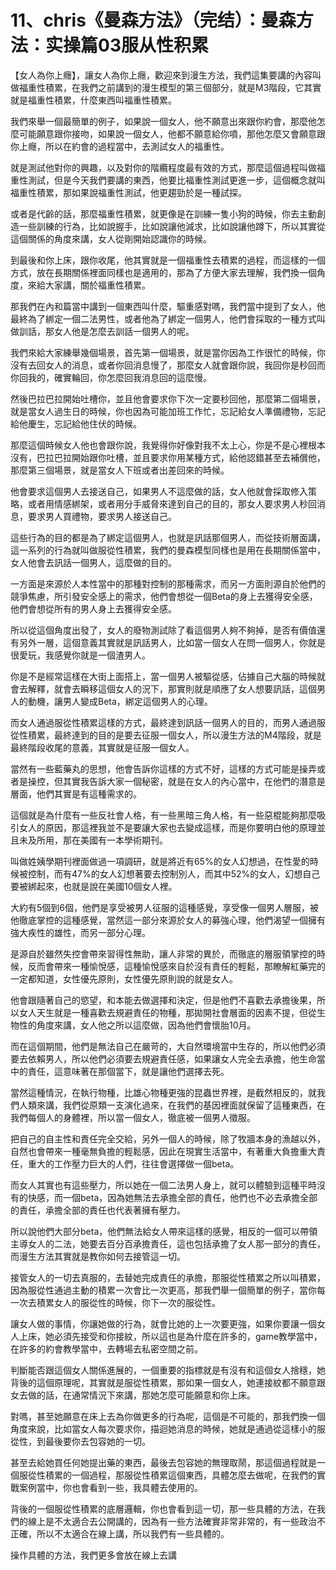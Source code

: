# 11、chris《曼森方法》（完结）：曼森方法：实操篇03服从性积累

【女人為你上癮】，讓女人為你上癮，歡迎來到漫生方法，我們這集要講的內容叫做福重性積累，在我們之前講到的漫生模型的第三個部分，就是M3階段，它其實就是福重性積累，什麼東西叫福重性積累。

我們來舉一個最簡單的例子，如果說一個女人，他不願意出來跟你約會，那麼他怎麼可能願意跟你接吻，如果說一個女人，他都不願意給你噴，那他怎麼又會願意跟你上癮，所以在約會的過程當中，去測試女人的福重性。

就是測試他對你的興趣，以及對你的階纜程度最有效的方式，那麼這個過程叫做福重性測試，但是今天我們要講的東西，他要比福重性測試更進一步，這個概念就叫福重性積累，那如果說福重性測試，他更趨勁於是一種試探。

或者是代齡的話，那麼福重性積累，就更像是在訓練一隻小狗的時候，你去主動創造一些訓練的行為，比如說握手，比如說讓他減求，比如說讓他蹲下，所以其實從這個關係的角度來講，女人從剛開始認識你的時候。

到最後和你上床，跟你收尾，他其實就是一個福重性去積累的過程，而這樣的一個方式，放在長期關係裡面同樣也是適用的，那為了方便大家去理解，我們換一個角度，來給大家講，關於福重性積累。

那我們在內和篇當中講到一個東西叫什麼，驅重感對嗎，我們當中提到了女人，他最終為了綁定一個二法男性，或者他為了綁定一個男人，他們會採取的一種方式叫做訓話，那女人他是怎麼去訓話一個男人的呢。

我們來給大家練舉幾個場景，首先第一個場景，就是當你因為工作很忙的時候，你沒有去回女人的消息，或者你回消息慢了，那麼女人就會跟你說，我回你是秒回而你回我的，確實輪回，你怎麼回我消息回的這麼慢。

然後巴拉巴拉開始吐槽你，並且他會要求你下次一定要秒回他，那麼第二個場景，就是當女人過生日的時候，你也因為可能加班工作忙，忘記給女人準備禮物，忘記給他慶生，忘記給他住伏的時候。

那麼這個時候女人他也會跟你說，我覺得你好像對我不太上心，你是不是心裡根本沒有，巴拉巴拉開始跟你吐槽，並且要求你用某種方式，給他認錯甚至去補償他，那麼第三個場景，就是當女人下班或者出差回來的時候。

他會要求這個男人去接送自己，如果男人不這麼做的話，女人他就會採取修入策略，或者用情感綁架，或者用分手威脅來達到自己的目的，那女人要求男人秒回消息，要求男人買禮物，要求男人接送自己。

這些行為的目的都是為了綁定這個男人，也就是訊話那個男人，而從技術層面講，這一系列的行為就叫做服從性積累，我們的曼森模型同樣也是用在長期關係當中，女人他會去訊話一個男人，這麼做的目的。

一方面是來源於人本性當中的那種對控制的那種需求，而另一方面則源自於他們的競爭焦慮，所引發安全感上的需求，他們會想從一個Beta的身上去獲得安全感，他們會想從所有的男人身上去獲得安全感。

所以從這個角度出發了，女人的廢物測試除了看這個男人夠不夠掉，是否有價值還有另外一層，這個意義其實就是訊話男人，比如當一個女人在問一個男人，你就是很愛玩，我感覺你就是一個渣男人。

你是不是經常這樣在大街上面搭上，當一個男人被驅從感，佔據自己大腦的時候就會去解釋，就會去瞬移這個女人的況下，那實則就是順應了女人想要訊話，這個男人的動機，讓男人變成Beta，綁定這個男人的心理。

而女人通過服從性積累這樣的方式，最終達到訊話一個男人的目的，而男人通過服從性積累，最終達到的目的是要去征服一個女人，所以漫生方法的M4階段，就是最終階段收尾的意義，其實就是征服一個女人。

當然有一些藍藥丸的思想，他會告訴你這樣的方式不好，這樣的方式可能是操弄或者是操控，但其實我告訴大家一個秘密，就是在女人的內心當中，在他們的潛意是層面，他們其實是有這種需求的。

這個就是為什麼有一些反社會人格，有一些黑暗三角人格，有一些惡棍能夠那麼吸引女人的原因，那這裡我並不是要讓大家也去變成這樣，而是你要明白他的原理並且未及所用，那在美國有一本學術期刊。

叫做姓姨學期刊裡面做過一項調研，就是將近有65%的女人幻想過，在性愛的時候被控制，而有47%的女人幻想著要去控制別人，而其中52%的女人，幻想自己要被綁起來，也就是說在美國10個女人裡。

大約有5個到6個，他們是享受被男人征服的這種感覺，享受像一個男人層服，被他徹底掌控的這種感覺，當然這一部分來源於女人的募強心理，他們渴望一個擁有強大疾性的雄性，而另一部分心理。

是源自於雖然失控會帶來習得性無助，讓人非常的異於，而徹底的層服領掌控的時候，反而會帶來一種愉悅感，這種愉悅感來自於沒有責任的輕鬆，那瞭解紅藥完的一定都知道，女性優先原則，女性優先原則說的就是女人。

他會跟隨著自己的慾望，和本能去做選擇和決定，但是他們不喜歡去承擔後果，所以女人天生就是一種喜歡去規避責任的物種，那拋開社會層面的因素不提，但從生物性的角度來講，女人他之所以這麼做，因為他們會懷胎10月。

而在這個期間，他們是無法自己在嚴苛的，大自然環境當中生存的，所以他們必須要去依賴男人，所以他們必須要去規避責任感，如果讓女人完全去承擔，他生命當中的責任，這意味著在那個當下，就是讓他們選擇去死。

當然這種情況，在執行物種，比雄心物種更強的昆蟲世界裡，是截然相反的，就我們人類來講，我們從原類一支演化過來，在我們的基因裡面就保留了這種東西，在我們每個人的身體裡，所以當一個女人，徹底被一個男人徵服。

把自己的自主性和責任完全交給，另外一個人的時候，除了牧牆本身的漁越以外，自然也會帶來一種毫無負擔的輕鬆感，因此在現實生活當中，有著重大負擔重大責任，重大的工作壓力巨大的人們，往往會選擇做一個beta。

而女人其實也有這些壓力，所以她在一個二法男人身上，就可以體驗到這種平時沒有的快感，而一個beta，因為她無法去承擔全部的責任，他們也不必去承擔全部的責任，承擔全部的責任也代表著擁有壓力。

所以說他們大部分beta，他們無法給女人帶來這樣的感覺，相反的一個可以帶領主導女人的二法，她要去百分百承擔責任，這也包括承擔了女人那一部分的責任，而漫生方法其實就是教你如何去接管這一切。

接管女人的一切去真服的，去替她完成責任的承擔，那服從性積累之所以叫積累，因為服從性通過主動的積累一次會比一次更高，那我們舉一個簡單的例子，當你每一次去積累女人的服從性的時候，你下一次的服從性。

讓女人做的事情，你讓她做的行為，就會比她的上一次要更強，如果你要讓一個女人上床，她必須先接受和你接紋，所以這也是為什麼在許多的，game教學當中，在許多的約會教學當中，去轉場去私密空間之前。

判斷能否跟這個女人關係進展的，一個重要的指標就是有沒有和這個女人捨穩，她背後的這個原理呢，其實就是服從性積累，那如果一個女人，她連接紋都不願意跟女去做的話，在通常情況下來講，那她怎麼可能願意和你上床。

對嗎，甚至她願意在床上去為你做更多的行為呢，這個是不可能的，那我們換一個角度來說，比如當女人每次要求你，描迴她消息的時候，她就是通過從這樣小的服從性，到最後要你去包容她的一切。

甚至去給她買任何她提出藥的東西，最後去包容她的無理取鬧，那這個過程就是一個服從性積累的一個過程，那服從性積累這個東西，具體怎麼去做呢，在我們的實戰案例當中，你也會看到一些，我具體去使用的。

背後的一個服從性積累的底層邏輯，你也會看到這一切，那一些具體的方法，在我們的線上是不太適合去公開講的，因為有一些方法確實非常非常的，有一些政治不正確，所以不太適合在線上講，所以我們有一些具體的。

操作具體的方法，我們更多會放在線上去講